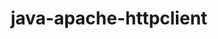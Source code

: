---
title: java-apache-httpclient
registryType: instrumentation
tags:
  - opentracing
  
  - Java
  
repo: https://github.com/opentracing-contrib/java-apache-httpclient
license: Apache License 2.0
description: OpenTracing Apache HttpClient instrumentation
authors: OpenTracing Contributors
otVersion: latest
---